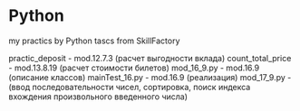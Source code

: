 # Python
my practics by Python 
tascs from SkillFactory

practic_deposit - mod.12.7.3 (расчет выгодности вклада)
count_total_price - mod.13.8.19 (расчет стоимости билетов)
mod_16_9.py - mod.16.9 (описание классов)
mainTest_16.py - mod.16.9 (реализация)
mod_17_9.py - (ввод последовательности чисел, сортировка, поиск индекса вхождения произвольного введенного числа)
